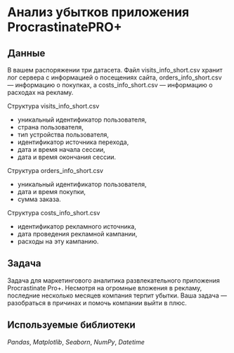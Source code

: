 # Анализ убытков приложения ProcrastinatePRO+


## Данные

В вашем распоряжении три датасета. Файл visits_info_short.csv хранит лог сервера с информацией о посещениях сайта, orders_info_short.csv — информацию о покупках, а costs_info_short.csv — информацию о расходах на рекламу.

Структура visits_info_short.csv
- уникальный идентификатор пользователя,
- страна пользователя,
- тип устройства пользователя,
- идентификатор источника перехода,
- дата и время начала сессии,
- дата и время окончания сессии.

Структура orders_info_short.csv
- уникальный идентификатор пользователя,
- дата и время покупки,
- сумма заказа.

Структура costs_info_short.csv
- идентификатор рекламного источника,
- дата проведения рекламной кампании,
- расходы на эту кампанию.

## Задача

Задача для маркетингового аналитика развлекательного приложения Procrastinate Pro+. Несмотря на огромные вложения в рекламу, последние несколько месяцев компания терпит убытки. Ваша задача — разобраться в причинах и помочь компании выйти в плюс.  

## Используемые библиотеки
*Pandas*, *Matplotlib*, *Seaborn*, *NumPy*, *Datetime*
